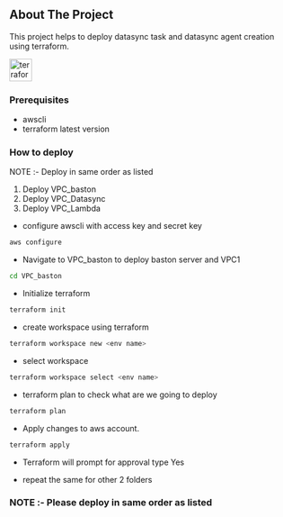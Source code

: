 ## About The Project

This project helps to deploy datasync task and datasync agent creation using terraform.

<div align="left">
  <img src="https://cdn.jsdelivr.net/gh/devicons/devicon/icons/terraform/terraform-original.svg" height="40" alt="terraform logo"  />
</div>

### Prerequisites
- awscli 
- terraform latest version

### How to deploy

NOTE :- Deploy in same order as listed

1. Deploy VPC_baston
2. Deploy VPC_Datasync  
3. Deploy VPC_Lambda
- configure awscli with access key and secret key
```sh
aws configure 
```
- Navigate to VPC_baston to deploy baston server and VPC1
```sh
cd VPC_baston
```
- Initialize terraform 
```sh
terraform init 
```
- create workspace using terraform 
```sh
terraform workspace new <env name>
```
- select workspace 
```sh
terraform workspace select <env name>
```
- terraform plan to check what are we going to deploy
```sh
terraform plan  
```
- Apply changes to aws account.
```sh
terraform apply 
```
- Terraform will prompt for approval type Yes

- repeat the same for other 2 folders 

### NOTE :- Please deploy in same order as listed



